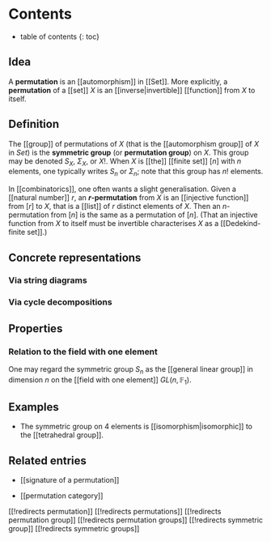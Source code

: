 
# Contents
* table of contents
{: toc}

## Idea

A __permutation__ is an [[automorphism]] in [[Set]].  More explicitly, a __permutation__ of a [[set]] $X$ is an [[inverse|invertible]] [[function]] from $X$ to itself.


## Definition

The [[group]] of permutations of $X$ (that is the [[automorphism group]] of $X$ in $Set$) is the __symmetric group__ (or __permutation group__) on $X$.  This group may be denoted $S_X$, $\Sigma_X$, or $X!$.  When $X$ is [[the]] [[finite set]] $[n]$ with $n$ elements, one typically writes $S_n$ or $\Sigma_n$; note that this group has $n!$ elements.

In [[combinatorics]], one often wants a slight generalisation.  Given a [[natural number]] $r$, an __$r$-permutation__ from $X$ is an [[injective function]] from $[r]$ to $X$, that is a [[list]] of $r$ distinct elements of $X$.  Then an $n$-permutation from $[n]$ is the same as a permutation of $[n]$.  (That an injective function from $X$ to itself must be invertible characterises $X$ as a [[Dedekind-finite set]].)


## Concrete representations 

### Via string diagrams 

### Via cycle decompositions 

## Properties

### Relation to the field with one element

One may regard the symmetric group $S_n$ as the [[general linear group]] in dimension $n$ on the [[field with one element]]  $GL(n,\mathbb{F}_1)$.

## Examples

* The symmetric group on 4 elements is [[isomorphism|isomorphic]] to the [[tetrahedral group]].

## Related entries

* [[signature of a permutation]]

* [[permutation category]]

[[!redirects permutation]]
[[!redirects permutations]]
[[!redirects permutation group]]
[[!redirects permutation groups]]
[[!redirects symmetric group]]
[[!redirects symmetric groups]]
